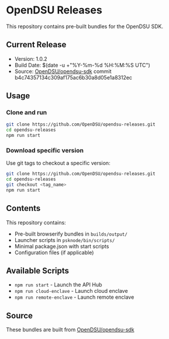 # OpenDSU Releases

This repository contains pre-built bundles for the OpenDSU SDK.

## Current Release

- Version: 1.0.2
- Build Date: $(date -u +"%Y-%m-%d %H:%M:%S UTC")
- Source: [OpenDSU/opendsu-sdk](https://github.com/OpenDSU/opendsu-sdk) commit b4c74357134c309af175ac6b30a8d05e1a8312ec

## Usage

### Clone and run

```bash
git clone https://github.com/OpenDSU/opendsu-releases.git
cd opendsu-releases
npm run start
```

### Download specific version

Use git tags to checkout a specific version:

```bash
git clone https://github.com/OpenDSU/opendsu-releases.git
cd opendsu-releases
git checkout <tag_name>
npm run start
```

## Contents

This repository contains:
- Pre-built browserify bundles in `builds/output/`
- Launcher scripts in `psknode/bin/scripts/`
- Minimal package.json with start scripts
- Configuration files (if applicable)

## Available Scripts

- `npm run start` - Launch the API Hub
- `npm run cloud-enclave` - Launch cloud enclave
- `npm run remote-enclave` - Launch remote enclave

## Source

These bundles are built from [OpenDSU/opendsu-sdk](https://github.com/OpenDSU/opendsu-sdk)
